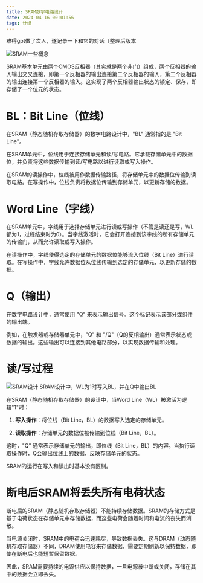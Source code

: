 ```yaml
---
title: SRAM数字电路设计
date: 2024-04-16 00:01:56
tags: 计组
---
```

难得gpt做了次人，遂记录一下和它的对话（整理后版本

![SRAM一些概念](../img/计组/SRAM一些概念.jpg)

SRAM基本单元由两个CMOS反相器（其实就是两个非门）组成，两个反相器的输入输出交叉连接，即第一个反相器的输出连接第二个反相器的输入，第二个反相器的输出连接第一个反相器的输入。这实现了两个反相器输出状态的锁定、保存，即存储了一个位元的状态。

# BL：Bit Line（位线）
在SRAM（静态随机存取存储器）的数字电路设计中，"BL" 通常指的是 "Bit Line"。

在SRAM单元中，位线用于连接存储单元和读/写电路。它承载存储单元中的数据位，并负责将这些数据传输到读/写电路以进行读取或写入操作。

在SRAM的读操作中，位线被用作数据传输路径，将存储单元中的数据位传输到读取电路。在写操作中，位线负责将数据位传输到存储单元，以更新存储的数据。

# Word Line（字线）
在SRAM单元中，字线用于选择存储单元进行读或写操作（不管是读还是写，WL都为1，过程结束时为0）。当字线激活时，它会打开连接到该字线的所有存储单元的传输门，从而允许读取或写入操作。

在读操作中，字线使得选定的存储单元的数据位能够流入位线（Bit Line）进行读取。在写操作中，字线允许数据位从位线传输到选定的存储单元，以更新存储的数据。

# Q（输出）
在数字电路设计中，通常使用 "Q" 来表示输出信号。这个标记表示该部分或组件的输出端。

例如，在触发器或存储器单元中，"Q" 和 "/Q"（Q的反相输出）通常表示状态或数据的输出。这些输出可以连接到其他电路部分，以实现数据传输和处理。

# 读/写过程
![SRAM设计](../img/计组/SRAM设计.jpg)
SRAM设计中，WL为1时写入BL，并在Q中输出BL

在SRAM（静态随机存取存储器）的设计中，当Word Line（WL）被激活为逻辑"1"时：

1. **写入操作**：将位线（Bit Line，BL）的数据写入选定的存储单元。

2. **读取操作**：存储单元的数据位被传输到位线（Bit Line，BL）。

这时，"Q" 通常表示存储单元的输出，即位线（Bit Line，BL）的内容。当执行读取操作时，Q会输出位线上的数据，反映存储单元的状态。

SRAM的运行在写入和读出时基本没有区别。

# 断电后SRAM将丢失所有电荷状态
断电后的SRAM（静态随机存取存储器）不能持续存储数据。SRAM的存储方式是基于电荷状态在存储单元中存储数据，而这些电荷会随着时间和电流的丧失而消散。

当电源关闭时，SRAM中的电荷会迅速耗尽，导致数据丢失。这与DRAM（动态随机存取存储器）不同，DRAM使用电容来存储数据，需要定期刷新以保持数据，即使在断电后也能短暂保留数据。

因此，SRAM需要持续的电源供应以保持数据，一旦电源被中断或关闭，存储在其中的数据会立即丢失。